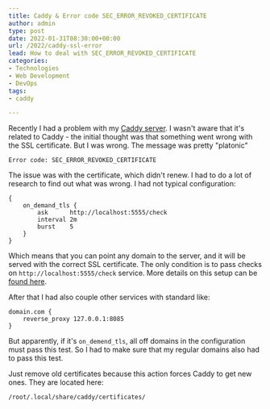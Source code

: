 ```yaml
---
title: Caddy & Error code SEC_ERROR_REVOKED_CERTIFICATE
author: admin
type: post
date: 2022-01-31T08:30:00+00:00
url: /2022/caddy-ssl-error
lead: How to deal with SEC_ERROR_REVOKED_CERTIFICATE
categories:
- Technologies
- Web Development
- DevOps
tags:
- caddy

---
```

Recently I had a problem with my [Caddy server](https://caddyserver.com/). I wasn't aware that it's related to Caddy - the initial thought was that something went wrong with the SSL certificate. But I was wrong. The message was pretty "platonic"

`Error code: SEC_ERROR_REVOKED_CERTIFICATE`

<!--more-->

The issue was with the certificate, which didn't renew. I had to do a lot of research to find out what was wrong. I had not typical configuration: 

```
{
    on_demand_tls {
        ask      http://localhost:5555/check
        interval 2m
        burst    5
    }
}
```

Which means that you can point any domain to the server, and it will be served with the correct SSL certificate. The only condition is to pass checks on `http://localhost:5555/check` service. More details on this setup can be [found here](https://caddy.community/t/serving-tens-of-thousands-of-domains-over-https-with-caddy/11179).

After that I had also couple other services with standard like: 

```
domain.com {
    reverse_proxy 127.0.0.1:8085
}
```

But apparently, if it's `on_demend_tls`, all off domains in the configuration must pass this test. So I had to make sure that my regular domains also had to pass this test.


Just remove old certificates because this action forces Caddy to get new ones. They are located here:

`/root/.local/share/caddy/certificates/`